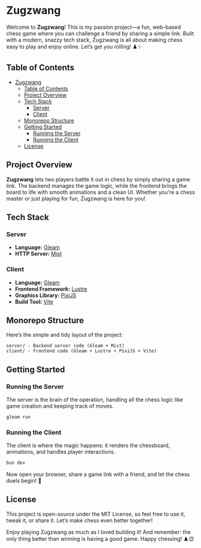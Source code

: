 # Zugzwang  

Welcome to **Zugzwang**! This is my passion project—a fun, web-based chess game where you can challenge a friend by sharing a simple link. Built with a modern, snazzy tech stack, Zugzwang is all about making chess easy to play and enjoy online. Let’s get you rolling! ♟️✨  

## Table of Contents  
- [Zugzwang](#zugzwang)
  - [Table of Contents](#table-of-contents)
  - [Project Overview](#project-overview)
  - [Tech Stack](#tech-stack)
    - [Server](#server)
    - [Client](#client)
  - [Monorepo Structure](#monorepo-structure)
  - [Getting Started](#getting-started)
    - [Running the Server](#running-the-server)
    - [Running the Client](#running-the-client)
  - [License](#license)

## Project Overview  

**Zugzwang** lets two players battle it out in chess by simply sharing a game link. The backend manages the game logic, while the frontend brings the board to life with smooth animations and a clean UI. Whether you're a chess master or just playing for fun, Zugzwang is here for you!  

## Tech Stack  

### Server  
- **Language:** [Gleam](https://gleam.run)  
- **HTTP Server:** [Mist](https://github.com/rawhat/mist)  

### Client  
- **Language:** [Gleam](https://gleam.run)  
- **Frontend Framework:** [Lustre](https://github.com/lustre-labs/lustre)  
- **Graphics Library:** [PixiJS](https://pixijs.com)  
- **Build Tool:** [Vite](https://vite.dev)  

## Monorepo Structure  

Here’s the simple and tidy layout of the project:  
```
server/ - Backend server code (Gleam + Mist)
client/ - Frontend code (Gleam + Lustre + PixiJS + Vite)
```
## Getting Started  

### Running the Server  

The server is the brain of the operation, handling all the chess logic like game creation and keeping track of moves.  

```bash  
gleam run
```
### Running the Client
The client is where the magic happens: it renders the chessboard, animations, and handles player interactions.
```bash
bun dev  
```
Now open your browser, share a game link with a friend, and let the chess duels begin! 🥳

## License
This project is open-source under the MIT License, so feel free to use it, tweak it, or share it. Let’s make chess even better together!

Enjoy playing Zugzwang as much as I loved building it! And remember: the only thing better than winning is having a good game. Happy chessing! ♟️😊